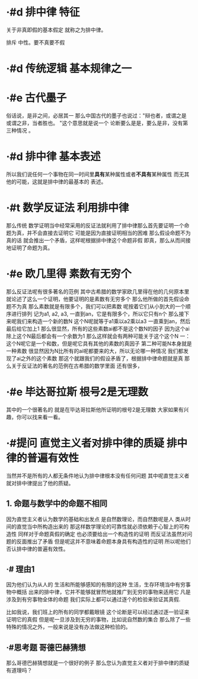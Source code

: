 

# ·#d 排中律 特征

关于非真即假的基本假定 就称之为排中律。

排斥 中性。要不真要不假





# ·#d 传统逻辑 基本规律之一 



# ·#e 古代墨子 

俗话说，是非之间，必居其一 那么中国古代的墨子也说过："辩也者，或谓之是 或谓之非，当者胜也。 "这个意思就是说一个 论断要么是是，要么是非，没有第三种情况 。



# ·#d 排中律 基本表述

所以我们说任何一个事物在同一时间里**具有**某种属性或者**不具有**某种属性 而无其他的可能，这就是排中律的最基本的 表述。 







# ·#t 数学反证法 利用排中律

那么传统 数学证明当中经常采用的反证法就利用了排中律那么首先要证明一个命题为真，并不会直接去证明它 可能是因为直接证明相当的困难 那么假设命题不为真的话 就会推出一个矛盾，这样呢根据排中律这个命题非假 即真，那么从而间接地证明了命题为真。





# ·#e 欧几里得 素数有无穷个

那么反证法呢有很多著名的范例 其中古希腊的数学家欧几里得在他的几何原本里 就论述了这么一个证明，他要证明的是素数有无穷多个 那么他所做的首先假设命题不为真 那么素数就是有限多个，我们可以把素数 呢按着它们从小到大的一个顺序进行排列 记为a1, a2, a3, 一直到an，它是有限多个，所以它只有n个 那么接下来呢我们来构造一个新的数N 这个N呢就等于a1乘以a2乘以a3 一直乘到an，然后最后给它加上1 那么很显然，所有的这些素数ai都不是这个数N的因子 因为这个ai除上这个N最后都会有一个余数为1 那么这样就会有两种可能关于这个这个N 一：这个N呢它是一个和数，但是呢它具有其他的素数的真因子 第二种可能N本身就是一种素数 很显然因为N比所有的ai呢都要来的大，所以无论哪一种情况 我们都发现了ai之外的这个素数 那这个就跟我们的假设矛盾了，根据排中律命题就是真 那么关于反证法的著名的范例在古希腊的数学里面 还有很多，



# ·#e 毕达哥拉斯 根号2是无理数

其中的一个很著名的 就是在毕达哥拉斯他所证明的根号2是无理数 大家如果有兴趣，你可以找来看一看。





# ·#提问 直觉主义者对排中律的质疑 排中律的普遍有效性

当然并不是所有的人都无条件地认为排中律根本没有任何问题 其中呢直觉主义者就对排中律提出了他的质疑。

## 1. 命题与数学中的命题不相同

因为直觉主义者认为数学的基础和出发点 是自然数理论，而自然数呢是人 类从时间的直觉当中所构造出来的 那这样数学理论的可靠性就必须依赖于心智上的可构造性 同样对于命题真假的确定 也必须要给出一个构造性的证明 而反证法虽然对问题的反面推出了矛盾 但是呢这并不意味着命题本身具有构造性的证明 所以呢他们否认排中律的普遍有效性。





## ·# 理由1 

因为他们认为从人的 生活和所能够感知的有限的这种 生活，生存环境当中有穷事物中概括 出来的排中律，它并不能够就冒然地就推广到无穷的事物来适用它 凡是涉及到有穷事物全体的命题 我们实际上都可以通过逐个的检验来验证其真假.





比如我说，我们班上的所有的同学都戴眼镜 这个论断是可以经过通过逐一验证来证明它的真假 但是呢一旦涉及到无穷的事物，比如说自然数的集合 那么除了一些特殊的情况之外，一般来说是没有办法做这种检验的。

## ·#思考题 哥德巴赫猜想

那么哥德巴赫猜想就是一个很好的例子 那么您认为直觉主义者对于排中律的质疑 有道理吗？